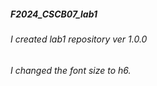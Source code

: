 ##### F2024_CSCB07_lab1
###### I created lab1 repository ver 1.0.0
###### I changed the font size to h6.
